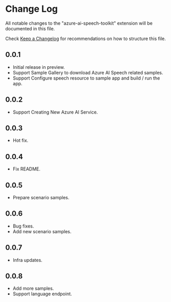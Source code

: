 # Change Log

All notable changes to the "azure-ai-speech-toolkit" extension will be documented in this file.

Check [Keep a Changelog](http://keepachangelog.com/) for recommendations on how to structure this file.

## 0.0.1

- Initial release in preview.
- Support Sample Gallery to download Azure AI Speech related samples.
- Support Configure speech resource to sample app and build / run the app.

## 0.0.2

- Support Creating New Azure AI Service.

## 0.0.3

- Hot fix.

## 0.0.4

- Fix README.

## 0.0.5

- Prepare scenario samples.

## 0.0.6

- Bug fixes.
- Add new scenario samples.

## 0.0.7

- Infra updates.

## 0.0.8

- Add more samples.
- Support language endpoint.